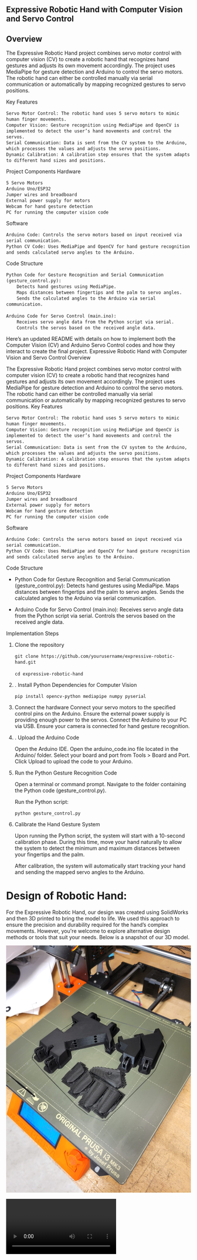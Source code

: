 ## Expressive Robotic Hand with Computer Vision and Servo Control

## Overview

The Expressive Robotic Hand project combines servo motor control with computer vision (CV) to create a robotic hand that recognizes hand gestures and adjusts its own movement accordingly. The project uses MediaPipe for gesture detection and Arduino to control the servo motors. The robotic hand can either be controlled manually via serial communication or automatically by mapping recognized gestures to servo positions.


Key Features

    Servo Motor Control: The robotic hand uses 5 servo motors to mimic human finger movements.
    Computer Vision: Gesture recognition using MediaPipe and OpenCV is implemented to detect the user’s hand movements and control the servos.
    Serial Communication: Data is sent from the CV system to the Arduino, which processes the values and adjusts the servo positions.
    Dynamic Calibration: A calibration step ensures that the system adapts to different hand sizes and positions.

Project Components
Hardware

    5 Servo Motors
    Arduino Uno/ESP32
    Jumper wires and breadboard
    External power supply for motors
    Webcam for hand gesture detection
    PC for running the computer vision code

Software

    Arduino Code: Controls the servo motors based on input received via serial communication.
    Python CV Code: Uses MediaPipe and OpenCV for hand gesture recognition and sends calculated servo angles to the Arduino.

Code Structure

    Python Code for Gesture Recognition and Serial Communication (gesture_control.py):
        Detects hand gestures using MediaPipe.
        Maps distances between fingertips and the palm to servo angles.
        Sends the calculated angles to the Arduino via serial communication.

    Arduino Code for Servo Control (main.ino):
        Receives servo angle data from the Python script via serial.
        Controls the servos based on the received angle data.

Here’s an updated README with details on how to implement both the Computer Vision (CV) and Arduino Servo Control codes and how they interact to create the final project.
Expressive Robotic Hand with Computer Vision and Servo Control
Overview

The Expressive Robotic Hand project combines servo motor control with computer vision (CV) to create a robotic hand that recognizes hand gestures and adjusts its own movement accordingly. The project uses MediaPipe for gesture detection and Arduino to control the servo motors. The robotic hand can either be controlled manually via serial communication or automatically by mapping recognized gestures to servo positions.
Key Features

    Servo Motor Control: The robotic hand uses 5 servo motors to mimic human finger movements.
    Computer Vision: Gesture recognition using MediaPipe and OpenCV is implemented to detect the user’s hand movements and control the servos.
    Serial Communication: Data is sent from the CV system to the Arduino, which processes the values and adjusts the servo positions.
    Dynamic Calibration: A calibration step ensures that the system adapts to different hand sizes and positions.

Project Components
Hardware

    5 Servo Motors
    Arduino Uno/ESP32
    Jumper wires and breadboard
    External power supply for motors
    Webcam for hand gesture detection
    PC for running the computer vision code

Software

    Arduino Code: Controls the servo motors based on input received via serial communication.
    Python CV Code: Uses MediaPipe and OpenCV for hand gesture recognition and sends calculated servo angles to the Arduino.

Code Structure

- Python Code for Gesture Recognition and Serial Communication (gesture_control.py):
        Detects hand gestures using MediaPipe.
        Maps distances between fingertips and the palm to servo angles.
        Sends the calculated angles to the Arduino via serial communication.

- Arduino Code for Servo Control (main.ino):
        Receives servo angle data from the Python script via serial.
        Controls the servos based on the received angle data.

Implementation Steps

1. Clone the repository
    ```
    git clone https://github.com/yourusername/expressive-robotic-hand.git

    cd expressive-robotic-hand
    ```
2. . Install Python Dependencies for Computer Vision

    ```
    pip install opencv-python mediapipe numpy pyserial
    ```
3. Connect the hardware
    Connect your servo motors to the specified control pins on the Arduino.
Ensure the external power supply is providing enough power to the servos.
Connect the Arduino to your PC via USB.
Ensure your camera is connected for hand gesture recognition.

4. . Upload the Arduino Code

    Open the Arduino IDE.
    Open the arduino_code.ino file located in the Arduino/ folder.
    Select your board and port from Tools > Board and Port.
    Click Upload to upload the code to your Arduino.

5. Run the Python Gesture Recognition Code

    Open a terminal or command prompt.
    Navigate to the folder containing the Python code (gesture_control.py).

    Run the Python script:

    ```
    python gesture_control.py

    ```
6. Calibrate the Hand Gesture System

    Upon running the Python script, the system will start with a 10-second calibration phase. During this time, move your hand naturally to allow the system to detect the minimum and maximum distances between your fingertips and the palm.

    After calibration, the system will automatically start tracking your hand and sending the mapped servo angles to the Arduino.

# Design of Robotic Hand:

For the Expressive Robotic Hand, our design was created using SolidWorks and then 3D printed to bring the model to life. We used this approach to ensure the precision and durability required for the hand’s complex movements. However, you're welcome to explore alternative design methods or tools that suit your needs. Below is a snapshot of our 3D model.

![3D Model of Robotic Hand](./parts.jpeg)

![Working Video of the Robotic Hand](./VID20240426171841.mp4)